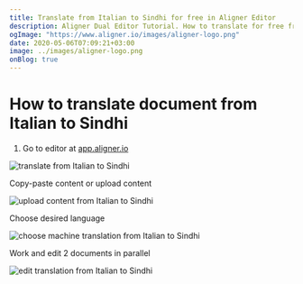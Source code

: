```yaml
---
title: Translate from Italian to Sindhi for free in Aligner Editor
description: Aligner Dual Editor Tutorial. How to translate for free from Italian to Sindhi. Aligner is multilingual document management platform. 
ogImage: "https://www.aligner.io/images/aligner-logo.png"
date: 2020-05-06T07:09:21+03:00
image: ../images/aligner-logo.png
onBlog: true
---
```


# How to translate document from Italian to Sindhi

1. Go to editor at [app.aligner.io](https://app.aligner.io "Aligner App web page")

![translate from Italian to Sindhi](../aligner-blank-editor.png "translate from Italian to Sindhi")

Copy-paste content or upload content

![upload content from Italian to Sindhi](../aligner-uploaded-document.png "upload content from Italian to Sindhi")

Choose desired language

![choose machine translation from Italian to Sindhi](../aligner-language-dropdown.png "choose machine translation from Italian to Sindhi")

Work and edit 2 documents in parallel

![edit translation from Italian to Sindhi](../aligner-double-sitded-editor.png "edit translation from Italian to Sindhi")

